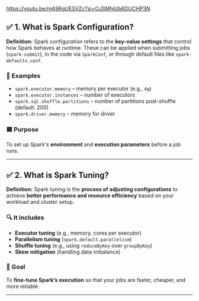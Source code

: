 <https://youtu.be/mA96gUESVZc?si=OJSMhiUb6DUCHP3N>

## ✅ 1. **What is Spark Configuration?**

**Definition:**
Spark configuration refers to the **key-value settings** that control how Spark behaves at runtime. These can be applied when submitting jobs (`spark-submit`), in the code via `SparkConf`, or through default files like `spark-defaults.conf`.

### 🔧 Examples

* `spark.executor.memory` – memory per executor (e.g., `4g`)
* `spark.executor.instances` – number of executors
* `spark.sql.shuffle.partitions` – number of partitions post-shuffle (default: 200)
* `spark.driver.memory` – memory for driver

### 🟨 Purpose

To set up Spark's **environment** and **execution parameters** before a job runs.

---

## ✅ 2. **What is Spark Tuning?**

**Definition:**
Spark tuning is the **process of adjusting configurations** to achieve **better performance and resource efficiency** based on your workload and cluster setup.

### 🔍 It includes

* **Executor tuning** (e.g., memory, cores per executor)
* **Parallelism tuning** (`spark.default.parallelism`)
* **Shuffle tuning** (e.g., using `reduceByKey` over `groupByKey`)
* **Skew mitigation** (handling data imbalance)

### 🎯 Goal

To **fine-tune Spark’s execution** so that your jobs are faster, cheaper, and more reliable.

---
